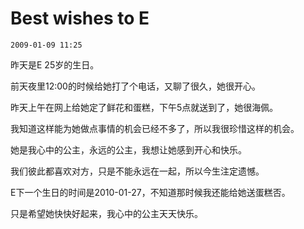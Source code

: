 # Best wishes to E

`2009-01-09 11:25 `

昨天是E 25岁的生日。

前天夜里12:00的时候给她打了个电话，又聊了很久，她很开心。

昨天上午在网上给她定了鲜花和蛋糕，下午5点就送到了，她很海佩。

我知道这样能为她做点事情的机会已经不多了，所以我很珍惜这样的机会。

她是我心中的公主，永远的公主，我想让她感到开心和快乐。

我们彼此都喜欢对方，只是不能永远在一起，所以今生注定遗憾。

E下一个生日的时间是2010-01-27，不知道那时候我还能给她送蛋糕否。

只是希望她快快好起来，我心中的公主天天快乐。 
